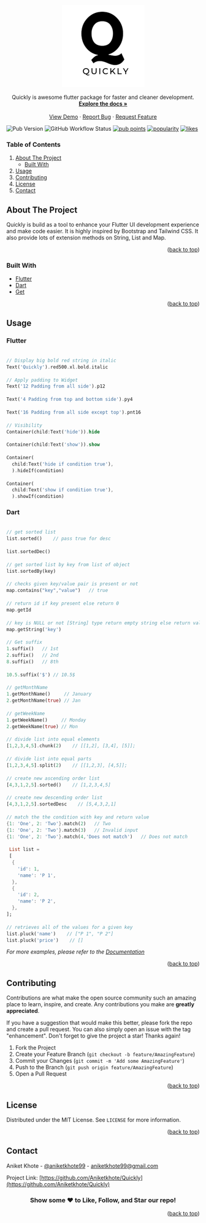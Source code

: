<div id="top"></div>

<br />
<div align="center">
  <a href="https://github.com/Aniketkhote/quickly">
    <img src="logo.png" alt="Logo">
  </a>

  <p align="center">
    Quickly is awesome flutter package for faster and cleaner development.
    <br />
    <a href="https://pub.dev/documentation/quickly/latest/quickly/quickly-library.html"><strong>Explore the docs »</strong></a>
    <br />
    <br />
    <a href="https://github.com/Aniketkhote/Quickly">View Demo</a>
    ·
    <a href="https://github.com/Aniketkhote/Quickly/issues">Report Bug</a>
    ·
    <a href="https://github.com/Aniketkhote/Quickly/issues">Request Feature</a>
  </p>
</div>

![Pub Version](https://img.shields.io/pub/v/quickly?color=blue&style=the-badge)
![GitHub Workflow Status](https://img.shields.io/github/workflow/status/Aniketkhote/quickly/CI?style=the-badge)
[![pub points](https://badges.bar/quickly/pub%20points)](https://pub.dev/packages/quickly/score)
[![popularity](https://badges.bar/quickly/popularity)](https://pub.dev/packages/quickly/score)
[![likes](https://badges.bar/quickly/likes)](https://pub.dev/packages/quickly/score)

<!-- TABLE OF CONTENTS -->

### Table of Contents

  <ol>
    <li>
      <a href="#about-the-project">About The Project</a>
      <ul>
        <li><a href="#built-with">Built With</a></li>
      </ul>
    </li>
    <!-- <li>
      <a href="#getting-started">Getting Started</a>
      <ul>
        <li><a href="#prerequisites">Prerequisites</a></li>
        <li><a href="#installation">Installation</a></li>
      </ul>
    </li> -->
    <li><a href="#usage">Usage</a></li>
    <!-- <li><a href="#roadmap">Roadmap</a></li> -->
    <li><a href="#contributing">Contributing</a></li>
    <li><a href="#license">License</a></li>
    <li><a href="#contact">Contact</a></li>
    <!-- <li><a href="#acknowledgments">Acknowledgments</a></li> -->
  </ol>

<!-- ABOUT THE PROJECT -->

## About The Project

Quickly is build as a tool to enhance your Flutter UI development experience and make code easier. It is highly inspired by Bootstrap and Tailwind CSS. It also provide lots of extension methods on String, List and Map.

<p align="right">(<a href="#top">back to top</a>)</p>

### Built With

- [Flutter](https://flutter.dev/)
- [Dart](https://dart.dev/)
- [Get](https://pub.dev/packages/get)

<p align="right">(<a href="#top">back to top</a>)</p>

<!-- USAGE EXAMPLES -->

## Usage

### Flutter

```dart

// Display big bold red string in italic
Text('Quickly').red500.xl.bold.italic

// Apply padding to Widget
Text('12 Padding from all side').p12

Text('4 Padding from top and bottom side').py4

Text('16 Padding from all side except top').pnt16

// Visibility
Container(child:Text('hide')).hide

Container(child:Text('show')).show

Container(
  child:Text('hide if condition true'),
  ).hideIf(condition)

Container(
  child:Text('show if condition true'),
  ).showIf(condition)
```

### Dart

```dart

// get sorted list
list.sorted()    // pass true for desc

list.sortedDec()

// get sorted list by key from list of object
list.sortedBy(key)

// checks given key/value pair is present or not
map.contains("key","value")   // true

// return id if key present else return 0
map.getId

// key is NULL or not [String] type return empty string else return value of key
map.getString('key')

// Get suffix
1.suffix()   // 1st
2.suffix()   // 2nd
8.suffix()   // 8th

10.5.suffix('$') // 10.5$

// getMonthName
1.getMonthName()     // January
2.getMonthName(true) // Jan

// getWeekName
1.getWeekName()     // Monday
2.getWeekName(true) // Mon

// divide list into equal elements
[1,2,3,4,5].chunk(2)    // [[1,2], [3,4], [5]];

// divide list into equal parts
[1,2,3,4,5].split(2)    // [[1,2,3], [4,5]];

// create new ascending order list
[4,3,1,2,5].sorted()    // [1,2,3,4,5]

// create new descending order list
[4,3,1,2,5].sortedDesc    // [5,4,3,2,1]

// match the the condition with key and return value
{1: 'One', 2: 'Two'}.match(2)   // Two
{1: 'One', 2: 'Two'}.match(3)   // Invalid input
{1: 'One', 2: 'Two'}.match(4,'Does not match')   // Does not match

 List list =
 [
  {
    'id': 1,
    'name': 'P 1',
  },
  {
    'id': 2,
    'name': 'P 2',
  },
];

// retrieves all of the values for a given key
list.pluck('name')    // ["P 1", "P 2"]
list.pluck('price')    // []

```

_For more examples, please refer to the [Documentation](https://pub.dev/documentation/quickly/latest/quickly/quickly-library.html)_

<p align="right">(<a href="#top">back to top</a>)</p>

<!-- ROADMAP -->
<!-- ## Roadmap

- [ ] Feature 1
- [ ] Feature 2
- [ ] Feature 3
    - [ ] Nested Feature

See the [open issues](https://github.com/Aniketkhote/Quickly/issues) for a full list of proposed features (and known issues).

<p align="right">(<a href="#top">back to top</a>)</p>
 -->

<!-- CONTRIBUTING -->

## Contributing

Contributions are what make the open source community such an amazing place to learn, inspire, and create. Any contributions you make are **greatly appreciated**.

If you have a suggestion that would make this better, please fork the repo and create a pull request. You can also simply open an issue with the tag "enhancement".
Don't forget to give the project a star! Thanks again!

1. Fork the Project
2. Create your Feature Branch (`git checkout -b feature/AmazingFeature`)
3. Commit your Changes (`git commit -m 'Add some AmazingFeature'`)
4. Push to the Branch (`git push origin feature/AmazingFeature`)
5. Open a Pull Request

<p align="right">(<a href="#top">back to top</a>)</p>

<!-- LICENSE -->

## License

Distributed under the MIT License. See `LICENSE` for more information.

<p align="right">(<a href="#top">back to top</a>)</p>

<!-- CONTACT -->

## Contact

Aniket Khote - [@aniketkhote99](https://twitter.com/aniketkhote99) - aniketkhote99@gmail.com

Project Link: [https://github.com/Aniketkhote/Quickly](https://github.com/Aniketkhote/Quickly)

<div align="center" >

### **Show some ❤️ to Like, Follow, and Star our repo!**

</div>

<p align="right">(<a href="#top">back to top</a>)</p>

<!-- ACKNOWLEDGMENTS -->
<!-- ## Acknowledgments

* []()
* []()
* []()

<p align="right">(<a href="#top">back to top</a>)</p> -->
